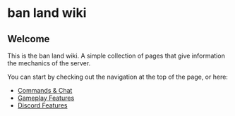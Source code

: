 # ban land wiki

## Welcome
This is the ban land wiki. A simple collection of pages that give information the mechanics of the server.

You can start by checking out the navigation at the top of the page, or here:

* [Commands & Chat](commands.md)
* [Gameplay Features](features.md)
* [Discord Features](discord.md)